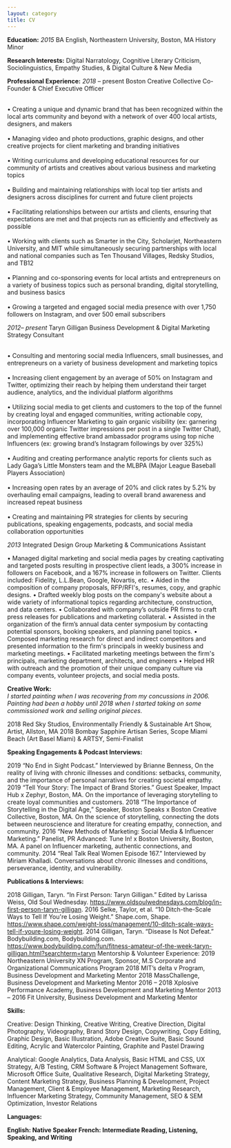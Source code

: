 ```yaml
---
layout: category
title: CV
---
```


<b>Education:</b>
<i>2015</i>  BA	English, Northeastern University, Boston, MA
		History Minor
    
<b>Research Interests:</b>
Digital Narratology, Cognitive Literary Criticism, Sociolinguistics, Empathy Studies, & Digital Culture & New Media 

<b>Professional Experience:</b>
<i>2018</i> – present	Boston Creative Collective
Co-Founder & Chief Executive Officer

<br>• Creating a unique and dynamic brand that has been recognized within the local arts community and beyond with a network of over 400 local artists, designers, and makers</br>
<br>• Managing video and photo productions, graphic designs, and other creative projects for client marketing and branding initiatives</br>
<br>• Writing curriculums and developing educational resources for our community of artists and creatives about various business and marketing topics</br> 
<br>• Building and maintaining relationships with local top tier artists and designers across disciplines for current and future client projects</br>
<br>• Facilitating relationships between our artists and clients, ensuring that expectations are met and that projects run as efficiently and effectively as possible</br>
<br>• Working with clients such as Smarter in the City, Scholarjet, Northeastern University, and MIT while simultaneously securing partnerships with local and national companies such as Ten Thousand Villages, Redsky Studios, and TB12</br>
<br>• Planning and co-sponsoring events for local artists and entrepreneurs on a variety of business topics such as personal branding, digital storytelling, and business basics</br>
<br>• Growing a targeted and engaged social media presence with over 1,750 followers on Instagram, and over 500 email subscribers</br>



<i>2012– present</i> Taryn Gilligan
Business Development & Digital Marketing Strategy Consultant

<br>• Consulting and mentoring social media Influencers, small businesses, and entrepreneurs on a variety of business development and marketing topics</br>
<br>• Increasing client engagement by an average of 50% on Instagram and Twitter, optimizing their reach by helping them understand their target audience, analytics, and the individual platform algorithms</br>
<br>• Utilizing social media to get clients and customers to the top of the funnel by creating loyal and engaged communities, writing actionable copy, incorporating Influencer Marketing to gain organic visibility (ex: garnering over 100,000 organic Twitter impressions per post in a single Twitter Chat), and implementing effective brand ambassador programs using top niche Influencers (ex: growing brand’s Instagram followings by over 325%)</br>
<br>• Auditing and creating performance analytic reports for clients such as Lady Gaga’s Little Monsters team and the MLBPA (Major League Baseball Players Association)</br>
<br>• Increasing open rates by an average of 20% and click rates by 5.2% by overhauling email campaigns, leading to overall brand awareness and increased repeat business</br>
<br>• Creating and maintaining PR strategies for clients by securing publications, speaking engagements, podcasts, and social media collaboration opportunities</br>

<i>2013</i>  Integrated Design Group
Marketing & Communications Assistant

• Managed digital marketing and social media pages by creating captivating and targeted posts resulting in prospective client leads, a 300% increase in followers on Facebook, and a 167% increase in followers on Twitter. Clients included: Fidelity, L.L.Bean, Google, Novartis, etc.
• Aided in the composition of company proposals, RFP/RFI's, resumes, copy, and graphic designs.
• Drafted weekly blog posts on the company's website about a wide variety of informational topics regarding architecture, construction, and data centers.
• Collaborated with company’s outside PR firms to craft press releases for publications and marketing collateral.
• Assisted in the organization of the firm’s annual data center symposium by contacting potential sponsors, booking speakers, and planning panel topics.
• Composed marketing research for direct and indirect competitors and presented information to the firm's principals in weekly business and marketing meetings.
• Facilitated marketing meetings between the firm's principals, marketing department, architects, and engineers
• Helped HR with outreach and the promotion of their unique company culture via company events, volunteer projects, and social media posts.

<b>Creative Work:</b>
<br><i>I started painting when I was recovering from my concussions in 2006. Painting had been a hobby until 2018 when I started taking on some commissioned work and selling original pieces.</i></br>

2018 		Red Sky Studios, Environmentally Friendly & Sustainable Art Show, Artist, Allston, MA
2018 	Bombay Sapphire Artisan Series, Scope Miami Beach (Art Basel Miami) & ARTSY, Semi-Finalist

<b>Speaking Engagements & Podcast Interviews:</b>

2019	“No End in Sight Podcast.” Interviewed by Brianne Benness, On the reality of living with chronic illnesses and conditions: setbacks, community, and the importance of personal narratives for creating societal empathy.
2019	“Tell Your Story: The Impact of Brand Stories.” Guest Speaker, Impact Hub x Zephyr, Boston, MA. On the importance of leveraging storytelling to create loyal communities and customers. 
2018	“The Importance of Storytelling in the Digital Age,” Speaker, Boston Speaks x Boston Creative Collective, Boston, MA. On the science of storytelling, connecting the dots between neuroscience and literature for creating empathy, connection, and community.
2016	“New Methods of Marketing: Social Media & Influencer Marketing.” Panelist, PR Advanced: Tune In! x Boston University, Boston, MA. A panel on Influencer marketing, authentic connections, and community. 
2014	“Real Talk Real Women Episode 167.” Interviewed by Miriam Khalladi. Conversations about chronic illnesses and conditions, perseverance, identity, and vulnerability.

<b>Publications & Interviews:</b>

2018	Gilligan, Taryn. “In First Person: Taryn Gilligan.” Edited by Larissa Weiss, Old Soul Wednesday. https://www.oldsoulwednesdays.com/blog/in-first-person-taryn-gilligan.
2016	Selke, Taylor, et al. “10 Ditch-the-Scale Ways to Tell If You're Losing Weight.” Shape.com, Shape. https://www.shape.com/weight-loss/management/10-ditch-scale-ways-tell-if-youre-losing-weight.
2014	Gilligan, Taryn. “Disease Is Not Defeat.” Bodybuilding.com, Bodybuilding.com. https://www.bodybuilding.com/fun/fitness-amateur-of-the-week-taryn-gilligan.html?searchterm=taryn
Mentorship & Volunteer Experience: 
2019	Northeastern University XN Program, Sponsor, M.S Corporate and Organizational Communications Program
2018		MIT’s delta v Program, Business Development and Marketing Mentor
2018		MassChallenge, Business Development and Marketing Mentor
2016 – 2018	Xplosive Performance Academy, Business Development and Marketing Mentor
2013 – 2016	Fit University, Business Development and Marketing Mentor

<b>Skills:</b>

Creative: Design Thinking, Creative Writing, Creative Direction, Digital Photography, Videography, Brand Story Design, Copywriting, Copy Editing, Graphic Design, Basic Illustration, Adobe Creative Suite, Basic Sound Editing, Acrylic and Watercolor Painting, Graphite and Pastel Drawing

Analytical: Google Analytics, Data Analysis, Basic HTML and CSS, UX Strategy, A/B Testing, CRM Software & Project Management Software, Microsoft Office Suite, Qualitative Research, Digital Marketing Strategy, Content Marketing Strategy, Business Planning & Development, Project Management, Client & Employee Management, Marketing Research, Influencer Marketing Strategy, Community Management, SEO & SEM Optimization, Investor Relations

<b>Languages:<b/>
  
English: Native Speaker
French: Intermediate Reading, Listening, Speaking, and Writing
